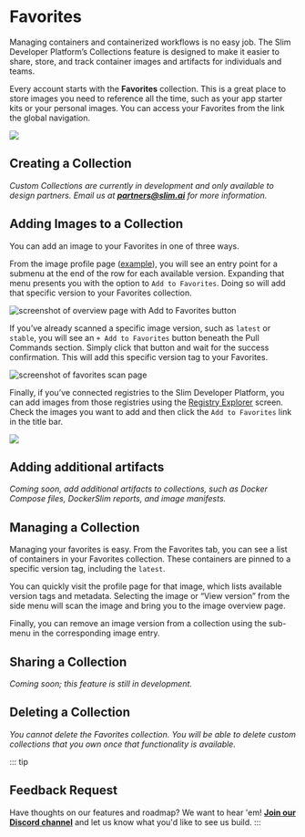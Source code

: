 # Favorites
Managing containers and containerized workflows is no easy job. The Slim Developer Platform’s Collections feature is designed to make it easier to share, store, and track container images and artifacts for individuals and teams.

Every account starts with the **Favorites** collection. This is a great place to store images you need to reference all the time, such as your app starter kits or your personal images. You can access your Favorites from the link the global navigation.

![](app/static/blog//1-favorites-global-nav.png)

## Creating a Collection

_Custom Collections are currently in development and only available to design partners. Email us at **partners@slim.ai** for more information._ 

## Adding Images to a Collection

You can add an image to your Favorites in one of three ways.

From the image profile page ([example](https://portal.slim.dev/home/profile/dockerhub%3A%2F%2Fdockerhub.public%2Flibrary%2Fnode%3Alatest)), you will see an entry point for a submenu at the end of the row for each available version. Expanding that menu presents you with the option to `Add to Favorites`. Doing so will add that specific version to your Favorites collection.

![screenshot of overview page with Add to Favorites button](app/static/blog//2-addtofavorites-overview.png)

If you’ve already scanned a specific image version, such as `latest` or `stable`, you will see an `+ Add to Favorites` button beneath the Pull Commands section. Simply click that button and wait for the success confirmation. This will add this specific version tag to your Favorites.

![screenshot of favorites scan page](app/static/blog//2-addtofavorites-scanpage.png)

Finally, if you’ve connected registries to the Slim Developer Platform, you can add images from those registries using the [Registry Explorer](https://portal.slim.dev/registriesexplorer) screen. Check the images you want to add and then click the `Add to Favorites` link in the title bar.

![](app/static/blog//3-registryexplorer-1.png)

## Adding additional artifacts

_Coming soon, add additional artifacts to collections, such as Docker Compose files, DockerSlim reports, and image manifests._

## Managing a Collection

Managing your favorites is easy. From the Favorites tab, you can see a list of containers in your Favorites collection. These containers are pinned to a specific version tag, including the `latest`.

You can quickly visit the profile page for that image, which lists available version tags and metadata. Selecting the image or “View version” from the side menu will scan the image and bring you to the image overview page.

Finally, you can remove an image version from a collection using the sub-menu in the corresponding image entry.

## Sharing a Collection

_Coming soon; this feature is still in development._

## Deleting a Collection

_You cannot delete the Favorites collection. You will be able to delete custom collections that you own once that functionality is available._

::: tip
## Feedback Request
Have thoughts on our features and roadmap? We want to hear 'em! [**Join our Discord channel**](https://discord.com/invite/uBttmfyYNB) and let us know what you'd like to see us build.
:::